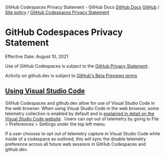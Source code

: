GitHub Codespaces Privacy Statement - GitHub Docs
[GitHub Docs](/en)
[GitHub](/en/github)
/
[Site policy](/en/github/site-policy)
/
[GitHub Codespaces Privacy Statement](/en/github/site-policy/github-codespaces-privacy-statement)

# GitHub Codespaces Privacy Statement

Effective Date: August 10, 2021

Use of GitHub Codespaces is subject to the
[GitHub Privacy Statement](/en/github/site-policy/github-privacy-statement)
.

Activity on github.dev is subject to
[GitHub's Beta Previews terms](/en/github/site-policy/github-terms-of-service#j-beta-previews)

## [Using Visual Studio Code](#using-visual-studio-code)

GitHub Codespaces and github.dev allow for use of Visual Studio Code in the web browser. When using Visual Studio Code in the web browser, some telemetry collection is enabled by default and is
[explained in detail on the Visual Studio Code website](https://code.visualstudio.com/docs/getstarted/telemetry)
. Users can opt out of telemetry by going to File &gt; Preferences &gt; Settings under the top left menu.

If a user chooses to opt out of telemetry capture in Visual Studio Code while inside of a codespace as outlined, this will sync the disable telemetry preference across all future web sessions in GitHub Codespaces and github.dev.
